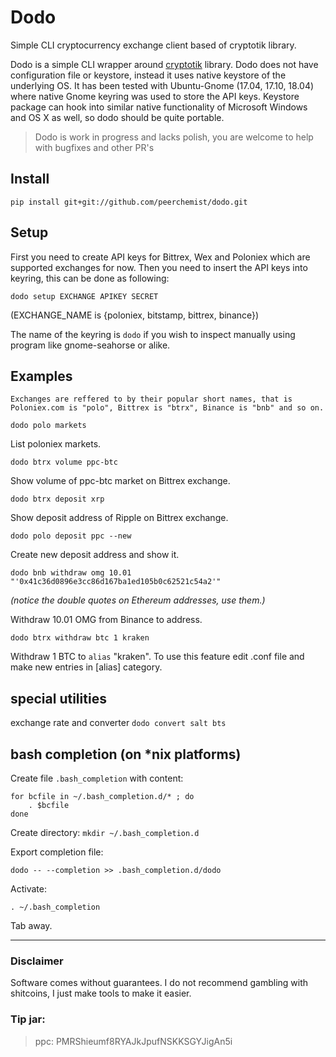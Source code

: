 # Dodo

Simple CLI cryptocurrency exchange client based of cryptotik library.

Dodo is a simple CLI wrapper around [cryptotik](https://github.com/peerchemist/cryptotik) library.
Dodo does not have configuration file or keystore, instead it uses native keystore of the underlying OS.
It has been tested with Ubuntu-Gnome (17.04, 17.10, 18.04) where native Gnome keyring was used to store the API keys.
Keystore package can hook into similar native functionality of Microsoft Windows and OS X as well, so dodo should be quite portable.

> Dodo is work in progress and lacks polish, you are welcome to help with bugfixes and other PR's

## Install

`pip install git+git://github.com/peerchemist/dodo.git`

## Setup

First you need to create API keys for Bittrex, Wex and Poloniex which are supported exchanges for now.
Then you need to insert the API keys into keyring, this can be done as following:

`dodo setup EXCHANGE APIKEY SECRET`

(EXCHANGE_NAME is {poloniex, bitstamp, bittrex, binance})

The name of the keyring is `dodo` if you wish to inspect manually using program like gnome-seahorse or alike.

## Examples

```Exchanges are reffered to by their popular short names, that is Poloniex.com is "polo", Bittrex is "btrx", Binance is "bnb" and so on.```

`dodo polo markets`

List poloniex markets.

`dodo btrx volume ppc-btc`

Show volume of ppc-btc market on Bittrex exchange.

`dodo btrx deposit xrp`

Show deposit address of Ripple on Bittrex exchange.

`dodo polo deposit ppc --new`

Create new deposit address and show it.

`dodo bnb withdraw omg 10.01 "'0x41c36d0896e3cc86d167ba1ed105b0c62521c54a2'"`

*(notice the double quotes on Ethereum addresses, use them.)*

Withdraw 10.01 OMG from Binance to address.

`dodo btrx withdraw btc 1 kraken`

Withdraw 1 BTC to `alias` "kraken".
To use this feature edit .conf file and make new entries in [alias] category.

## special utilities

exchange rate and converter
`dodo convert salt bts`

## bash completion (on *nix platforms)

Create file `.bash_completion` with content:

```
for bcfile in ~/.bash_completion.d/* ; do
    . $bcfile
done
```

Create directory: `mkdir ~/.bash_completion.d`

Export completion file:

`dodo -- --completion >> .bash_completion.d/dodo`

Activate:

`. ~/.bash_completion`

Tab away.

______________

### Disclaimer

Software comes without guarantees. I do not recommend gambling with shitcoins, I just make tools to make it easier.

### Tip jar:

> ppc: PMRShieumf8RYAJkJpufNSKKSGYJigAn5i

